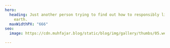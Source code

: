 ```yaml
---
hero:
  heading: Just another person trying to find out how to responsibly live on this
    earth.
  maxWidthPX: "666"
seo:
  image: https://cdn.muhfajar.blog/static/blog/img/gallery/thumbs/05.webp

---
```

